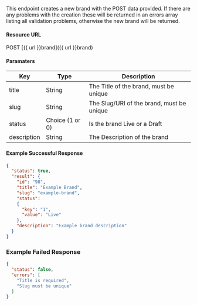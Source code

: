 <!--
@title POST brand
@author Moltin Ltd
@description Creates a new brand

@sidebar 1
@family Brand
@rate No
@auth Yes
@format JSON
@http POST
@version beta
-->

This endpoint creates a new brand with the POST data provided. If there are any problems with the creation these will be returned in an errors array listing all validation problems, otherwise the new brand will be returned.


#### Resource URL
POST [{{ url }}brand]({{ url }}brand)


#### Paramaters
Key | Type | Description
--- | ---- | -----------
title | String | The Title of the brand, must be unique
slug | String | The Slug/URI of the brand, must be unique
status | Choice (1 or 0) | Is the brand Live or a Draft
description | String | The Description of the brand

<!--code-->
#### Example Successful Response
``` json
{
  "status": true,
  "result": {
    "id": "98",
    "title": "Example Brand",
    "slug": "example-brand",
    "status":
    {
      "key": "1",
      "value": "Live"
    },
    "description": "Example brand description"
  }
}
```


### Example Failed Response
``` json
{
  "status": false,
  "errors": [
    "Title is required",
    "Slug must be unique"
  ]
}
```
<!--/code-->